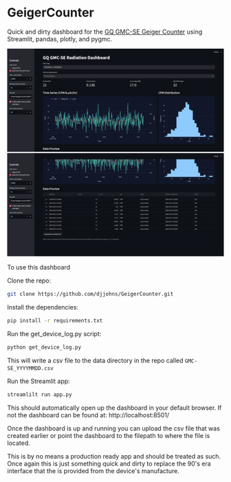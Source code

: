 # GeigerCounter

Quick and dirty dashboard for the 
[GQ GMC-SE Geiger Counter](https://www.gqelectronicsllc.com/comersus/store/comersus_viewItem.asp?idProduct=5845) using Streamlit, pandas, plotly, and pygmc. 

![Screenshot of GQ GMC-SE Dashboard](./img/Screenshot1.png)
![Screenshot of GQ GMC-SE Dashboard](./img/Screenshot2.png)

To use this dashboard

Clone the repo:
```bash
git clone https://github.com/djjohns/GeigerCounter.git
```

Install the dependencies:
```bash
pip install -r requirements.txt
```

Run the get_device_log.py script:
```bash
python get_device_log.py
```

This will write a csv file to the data directory in the repo called 
``GMC-SE_YYYYMMDD.csv``

Run the Streamlit app:
```bash
streamlilt run app.py
```

This should automatically open up the dashboard in your default browser. If not
the dashboard can be found at:
http://localhost:8501/

Once the dashboard is up and running you can upload the csv file that was 
created earlier or point the dashboard to the filepath to where the file is 
located.

This is by no means a production ready app and should be treated as such. Once 
again this is just something quick and dirty to replace the 90's era interface 
that the is provided from the device's manufacture.